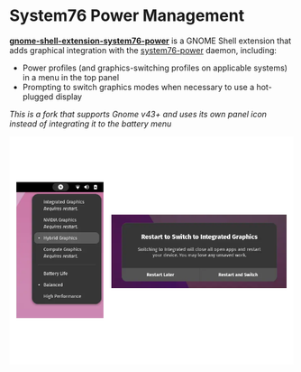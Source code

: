 # System76 Power Management

**[gnome-shell-extension-system76-power](https://github.com/pop-os/gnome-shell-extension-system76-power)** is a GNOME Shell extension that adds graphical integration with the [system76-power](https://github.com/pop-os/system76-power) daemon, including:

- Power profiles (and graphics-switching profiles on applicable systems) in a menu in the top panel
- Prompting to switch graphics modes when necessary to use a hot-plugged display

_This is a fork that supports Gnome v43+ and uses its own panel icon instead of integrating it to the battery menu_

![Screenshots](./screenshots_v43.webp)
